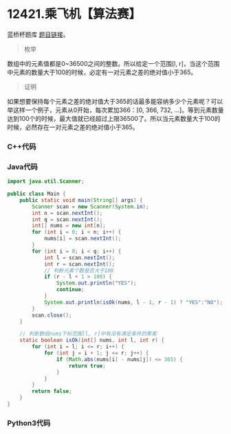 # 12421.乘飞机【算法赛】

蓝桥杯题库 [题目链接](https://www.lanqiao.cn/problems/12421/learning/)。

> 枚举

数组中的元素值都是0~36500之间的整数。所以给定一个范围[l, r]，当这个范围中元素的数量大于100的时候，必定有一对元素之差的绝对值小于365。

> 证明

如果想要保持每个元素之差的绝对值大于365的话最多能容纳多少个元素呢？可以举这样一个例子，元素从0开始，每次累加366：[0, 366, 732, ...]。等到元素数量达到100个的时候，最大值就已经超过上限36500了。所以当元素数量大于100的时候，必然存在一对元素之差的绝对值小于365。

### C++代码

### Java代码

```Java
import java.util.Scanner;

public class Main {
    public static void main(String[] args) {
        Scanner scan = new Scanner(System.in);
        int n = scan.nextInt();
        int q = scan.nextInt();
        int[] nums = new int[n];
        for (int i = 0; i < n; i++) {
            nums[i] = scan.nextInt();
        }
        for (int i = 0; i < q; i++) {
            int l = scan.nextInt();
            int r = scan.nextInt();
            // 判断元素个数是否大于100
            if (r - l + 1 > 100) {
                System.out.println("YES");
                continue;
            }
            System.out.println(isOk(nums, l - 1, r - 1) ? "YES":"NO");
        }
        scan.close();
    }

    // 判断数组nums下标范围[l, r]中有没有满足条件的乘客
    static boolean isOk(int[] nums, int l, int r) {
        for (int i = l; i <= r; i++) {
            for (int j = i + 1; j <= r; j++) {
                if (Math.abs(nums[i] - nums[j]) <= 365) {
                    return true;
                }
            }
        }
        return false;
    }
}
```

### Python3代码